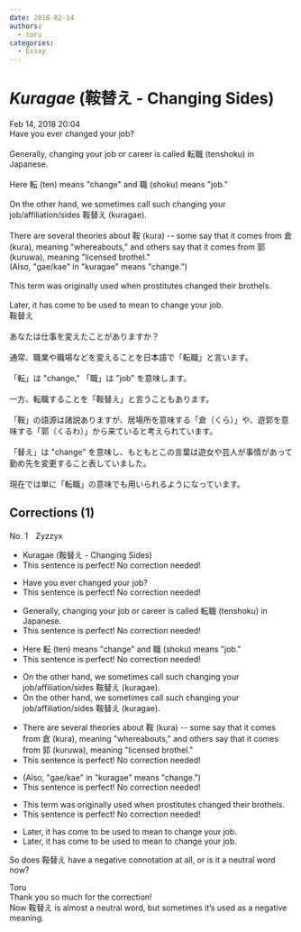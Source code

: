 ```yaml
---
date: 2018-02-14
authors:
  - toru
categories:
  - Essay
---
```


<h1 id="subject_show"><strong><em>Kuragae</strong></em> (鞍替え - Changing Sides)</h1>
<div class="date">Feb 14, 2018 20:04</div>
<div id="post"><div id="body_show_ori">
Have you ever changed your job?<br/><br/>Generally, changing your job or career is called 転職 (tenshoku) in Japanese.<br/><br/>Here 転 (ten) means "change" and 職 (shoku) means "job."<br/><br/>On the other hand, we sometimes call such changing your job/affiliation/sides 鞍替え (kuragae).<br/><br/>There are several theories about 鞍 (kura) -- some say that it comes from 倉 (kura), meaning "whereabouts," and others say that it comes from 郭 (kuruwa), meaning "licensed  brothel."<br/>(Also, "gae/kae" in "kuragae" means "change.") <br/><br/>This term was originally used when prostitutes changed their brothels.<br/><br/>Later, it has come to be used to mean to change your job.
</div></div>

<!-- more -->

<div id="post_ja"><div id="body_show_mo">
鞍替え<br/><br/>あなたは仕事を変えたことがありますか？<br/><br/>通常、職業や職場などを変えることを日本語で「転職」と言います。<br/><br/>「転」は "change," 「職」は "job" を意味します。<br/><br/>一方、転職することを「鞍替え」と言うこともあります。<br/><br/>「鞍」の語源は諸説ありますが、居場所を意味する「倉（くら）」や、遊郭を意味する「郭（くるわ）」から来ていると考えられています。 <br/><br/>「替え」は "change" を意味し、もともとこの言葉は遊女や芸人が事情があって勤め先を変更すること表していました。<br/><br/>現在では単に「転職」の意味でも用いられるようになっています。
</div></div>

## Corrections (1)
<div id="block"><div class="first_name"> No. 1　<span class="just_name">Zyzzyx</span></div><div id="block2">
<ul class="correction_field">
<li class="incorrect">Kuragae (鞍替え - Changing Sides)</li>
<li class="corrected perfect">This sentence is perfect! No correction needed!</li>
</ul>
<ul class="correction_field">
<li class="incorrect">Have you ever changed your job?</li>
<li class="corrected perfect">This sentence is perfect! No correction needed!</li>
</ul>
<ul class="correction_field">
<li class="incorrect">Generally, changing your job or career is called 転職 (tenshoku) in Japanese.</li>
<li class="corrected perfect">This sentence is perfect! No correction needed!</li>
</ul>
<ul class="correction_field">
<li class="incorrect">Here 転 (ten) means "change" and 職 (shoku) means "job."</li>
<li class="corrected perfect">This sentence is perfect! No correction needed!</li>
</ul>
<ul class="correction_field">
<li class="incorrect">On the other hand, we sometimes call such changing your job/affiliation/sides 鞍替え (kuragae).</li>
<li class="corrected correct">
On the other hand, we sometimes call <span class="f_gray"><span class="sline">su</span></span>ch<span class="f_gray"><span class="sline"> ch</span></span>anging your job/affiliation/sides 鞍替え (kuragae).
</li>
</ul>
<ul class="correction_field">
<li class="incorrect">There are several theories about 鞍 (kura) -- some say that it comes from 倉 (kura), meaning "whereabouts," and others say that it comes from 郭 (kuruwa), meaning "licensed  brothel."</li>
<li class="corrected perfect">This sentence is perfect! No correction needed!</li>
</ul>
<ul class="correction_field">
<li class="incorrect">(Also, "gae/kae" in "kuragae" means "change.") </li>
<li class="corrected perfect">This sentence is perfect! No correction needed!</li>
</ul>
<ul class="correction_field">
<li class="incorrect">This term was originally used when prostitutes changed their brothels.</li>
<li class="corrected perfect">This sentence is perfect! No correction needed!</li>
</ul>
<ul class="correction_field">
<li class="incorrect">Later, it has come to be used to mean to change your job.</li>
<li class="corrected correct">
Later, it has come to <span class="f_gray"><span class="sline">be used to </span></span>mean to change your job.
</li>
</ul>
<p class="comment_small">
 So does 鞍替え have a negative connotation at all, or is it a neutral word now?
</p>

</div><div class="name"><span class="just_name">Toru</span><br>
Thank you so much for the correction!<br/>Now 鞍替え is almost a neutral word, but sometimes it’s used as a negative meaning.
</div>
</div>
